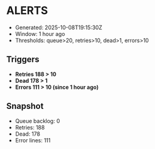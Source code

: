 # ALERTS

- Generated: 2025-10-08T19:15:30Z
- Window: 1 hour ago
- Thresholds: queue>20, retries>10, dead>1, errors>10

## Triggers
- **Retries 188 > 10**
- **Dead 178 > 1**
- **Errors 111 > 10 (since 1 hour ago)**

## Snapshot
- Queue backlog: 0
- Retries: 188
- Dead: 178
- Error lines: 111
